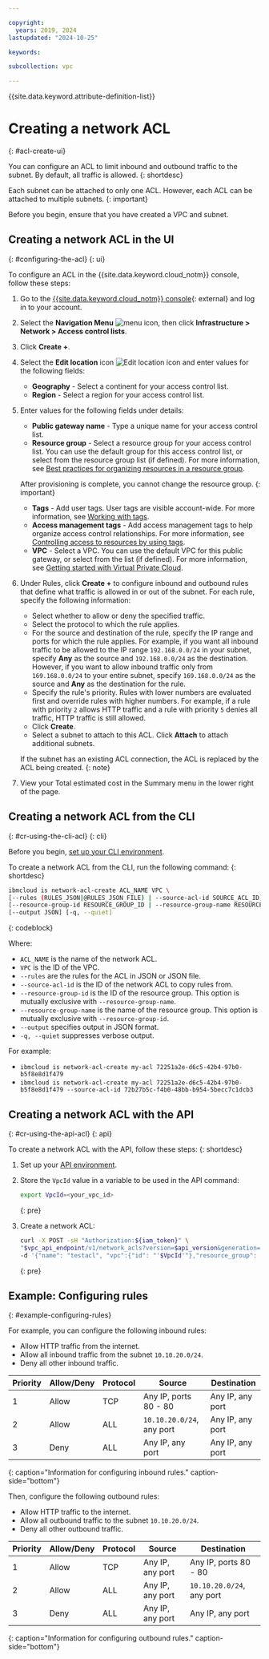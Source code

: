 ```yaml
---

copyright:
  years: 2019, 2024
lastupdated: "2024-10-25"

keywords:

subcollection: vpc

---
```


{{site.data.keyword.attribute-definition-list}}

# Creating a network ACL
{: #acl-create-ui}

You can configure an ACL to limit inbound and outbound traffic to the subnet. By default, all traffic is allowed.
{: shortdesc}

Each subnet can be attached to only one ACL. However, each ACL can be attached to multiple subnets.
{: important}

Before you begin, ensure that you have created a VPC and subnet.

## Creating a network ACL in the UI
{: #configuring-the-acl}
{: ui}

To configure an ACL in the {{site.data.keyword.cloud_notm}} console, follow these steps:

1. Go to the [{{site.data.keyword.cloud_notm}} console](https://cloud.ibm.com){: external} and log in to your account.
1. Select the **Navigation Menu** ![menu icon](../../icons/icon_hamburger.svg), then click **Infrastructure > Network > Access control lists**.
1. Click **Create +**.
1. Select the **Edit location** icon ![Edit location icon](../icons/edit-tagging.svg "Edit location") and enter values for the following fields:

   * **Geography** - Select a continent for your access control list.
   * **Region** - Select a region for your access control list.

1. Enter values for the following fields under details:

   * **Public gateway name** - Type a unique name for your access control list.
   * **Resource group** -  Select a resource group for your access control list. You can use the default group for this access control list, or select from the resource group list (if defined). For more information, see [Best practices for organizing resources in a resource group](/docs/account?topic=account-account_setup).

   After provisioning is complete, you cannot change the resource group.
   {: important}

   * **Tags** - Add user tags. User tags are visible account-wide. For more information, see [Working with tags](/docs/account?topic=account-tag).
   * **Access management tags** - Add access management tags to help organize access control relationships. For more information, see [Controlling access to resources by using tags](/docs/account?topic=account-access-tags-tutorial).
   * **VPC** - Select a VPC. You can use the default VPC for this public gateway, or select from the list (if defined). For more information, see [Getting started with Virtual Private Cloud](/docs/vpc?topic=vpc-getting-started&interface=ui).

1. Under Rules, click **Create +** to configure inbound and outbound rules that define what traffic is allowed in or out of the subnet. For each rule, specify the following information:
      * Select whether to allow or deny the specified traffic.
      * Select the protocol to which the rule applies.
      * For the source and destination of the rule, specify the IP range and ports for which the rule applies. For example, if you want all inbound traffic to be allowed to the IP range `192.168.0.0/24` in your subnet, specify **Any** as the source and `192.168.0.0/24` as the destination. However, if you want to allow inbound traffic only from `169.168.0.0/24` to your entire subnet, specify `169.168.0.0/24` as the source and **Any** as the destination for the rule.
      * Specify the rule's priority. Rules with lower numbers are evaluated first and override rules with higher numbers. For example, if a rule with priority `2` allows HTTP traffic and a rule with priority `5` denies all traffic, HTTP traffic is still allowed.
      * Click **Create**.
      * Select a subnet to attach to this ACL. Click **Attach** to attach additional subnets.

      If the subnet has an existing ACL connection, the ACL is replaced by the ACL being created.
      {: note}

1. View your Total estimated cost in the Summary menu in the lower right of the page.

## Creating a network ACL from the CLI
{: #cr-using-the-cli-acl}
{: cli}

Before you begin, [set up your CLI environment](/docs/vpc?topic=vpc-set-up-environment&interface=cli).

To create a network ACL from the CLI, run the following command:
{: shortdesc}

```sh
ibmcloud is network-acl-create ACL_NAME VPC \
[--rules (RULES_JSON|@RULES_JSON_FILE) | --source-acl-id SOURCE_ACL_ID] \
[--resource-group-id RESOURCE_GROUP_ID | --resource-group-name RESOURCE_GROUP_NAME] \
[--output JSON] [-q, --quiet]
```
{: codeblock}

Where:

* `ACL_NAME` is the name of the network ACL.
* `VPC` is the ID of the VPC.
* `--rules` are the rules for the ACL in JSON or JSON file.
* `--source-acl-id` is the ID of the network ACL to copy rules from.
* `--resource-group-id` is the ID of the resource group. This option is mutually exclusive with `--resource-group-name`.
* `--resource-group-name` is the name of the resource group. This option is mutually exclusive with `--resource-group-id`.
* `--output` specifies output in JSON format.
* `-q, --quiet` suppresses verbose output.

For example:

- `ibmcloud is network-acl-create my-acl 72251a2e-d6c5-42b4-97b0-b5f8e8d1f479`
- `ibmcloud is network-acl-create my-acl 72251a2e-d6c5-42b4-97b0-b5f8e8d1f479 --source-acl-id 72b27b5c-f4b0-48bb-b954-5becc7c1dcb3`

## Creating a network ACL with the API
{: #cr-using-the-api-acl}
{: api}

To create a network ACL with the API, follow these steps:
{: shortdesc}

1. Set up your [API environment](/docs/vpc?topic=vpc-set-up-environment#api-prerequisites-setup).
1. Store the `VpcId` value in a variable to be used in the API command:

    ```sh
    export VpcId=<your_vpc_id>
    ```
    {: pre}

1. Create a network ACL:

   ```sh
   curl -X POST -sH "Authorization:${iam_token}" \
   "$vpc_api_endpoint/v1/network_acls?version=$api_version&generation=2" \
   -d '{"name": "testacl", "vpc":{"id": "'$VpcId'"},"resource_group": {"id": "'$ResourceGroupId'"}}' | jq
   ```
   {: pre}

## Example: Configuring rules
{: #example-configuring-rules}

For example, you can configure the following inbound rules:

* Allow HTTP traffic from the internet.
* Allow all inbound traffic from the subnet `10.10.20.0/24`.
* Deny all other inbound traffic.

| Priority | Allow/Deny | Protocol | Source | Destination |
|--------------|-----------|------|------|------|
| 1 | Allow | TCP | Any IP, ports 80 - 80 |Any IP, any port|
| 2 | Allow | ALL | `10.10.20.0/24`, any port |Any IP, any port|
| 3 | Deny| ALL | Any IP, any port |Any IP, any port|
{: caption="Information for configuring inbound rules." caption-side="bottom"}

Then, configure the following outbound rules:

* Allow HTTP traffic to the internet.
* Allow all outbound traffic to the subnet `10.10.20.0/24`.
* Deny all other outbound traffic.

| Priority | Allow/Deny | Protocol | Source | Destination |
|--------------|-----------|------|------|------|
| 1 | Allow | TCP | Any IP, any port |Any IP, ports 80 - 80  |
| 2 | Allow | ALL | Any IP, any port | `10.10.20.0/24`, any port |
| 3 | Deny| ALL | Any IP, any port |Any IP, any port|
{: caption="Information for configuring outbound rules." caption-side="bottom"}
